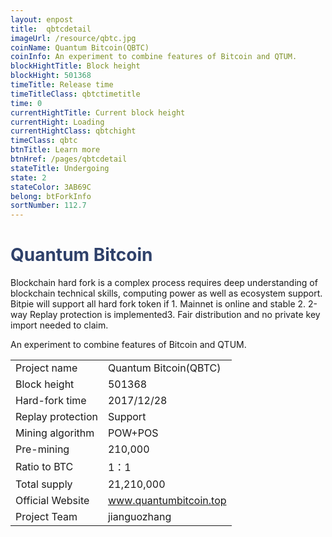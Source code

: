 ```yaml
---
layout: enpost
title:  qbtcdetail
imageUrl: /resource/qbtc.jpg
coinName: Quantum Bitcoin(QBTC)
coinInfo: An experiment to combine features of Bitcoin and QTUM.
blockHightTitle: Block height
blockHight: 501368
timeTitle: Release time
timeTitleClass: qbtctimetitle
time: 0
currentHightTitle: Current block height
currentHight: Loading
currentHightClass: qbtchight
timeClass: qbtc
btnTitle: Learn more
btnHref: /pages/qbtcdetail
stateTitle: Undergoing
state: 2
stateColor: 3AB69C
belong: btForkInfo
sortNumber: 112.7
---
```

<h1 style="color: #2F416A">Quantum Bitcoin</h1>
<p class="summarytxt">Blockchain hard fork is a complex process requires deep understanding of blockchain technical skills, computing power as well as ecosystem support. Bitpie will support all hard fork token if 1. Mainnet is online and stable 2. 2-way Replay protection is implemented3. Fair distribution and no private key import needed to claim.
</p>
<p>An experiment to combine features of Bitcoin and QTUM.
</p>
<table class="center">
  <tbody>
    <tr>
        <td class="tablehalf">Project name</td>
        <td class="tablehalf">Quantum Bitcoin(QBTC)</td>
    </tr>
    <tr>
        <td>Block height</td>
        <td>501368</td>
    </tr>
    <tr>
        <td>Hard-fork time</td>
        <td>2017/12/28</td>
    </tr>
    <tr>
        <td>Replay protection</td>
        <td>Support</td>
    </tr>
    <tr>
        <td>Mining algorithm</td>
        <td>POW+POS</td>
    </tr>
    <tr>
        <td>Pre-mining</td>
        <td>210,000</td>
    </tr>
    <tr>
        <td>Ratio to BTC</td>
        <td>1：1</td>
    </tr>
    <tr>
        <td>Total supply</td>
        <td>21,210,000</td>
    </tr>
    <tr>
        <td>Official Website</td>
        <td><a href="http://www.quantumbitcoin.top/" target="_blank">www.quantumbitcoin.top</a></td>
    </tr>
    <tr>
        <td>Project Team</td>
        <td>jianguozhang</td>
    </tr>
  </tbody>
</table>